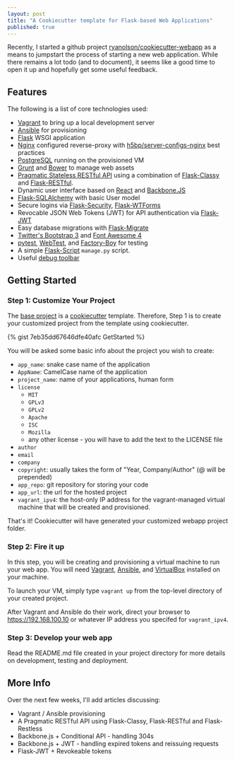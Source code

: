 ```yaml
---
layout: post
title: "A Cookiecutter template for Flask-based Web Applications"
published: true
---
```


Recently, I started a github project 
[ryanolson/cookiecutter-webapp](https://github.com/ryanolson/cookiecutter-webapp)
as a means to jumpstart the process of starting a new web application.  While there
remains a lot todo (and to document), it seems like a good time to open it up and 
hopefully get some useful feedback.

## Features

The following is a list of core technologies used:

- [Vagrant](http://vagrantup.com) to bring up a local development server
- [Ansible](http://ansible.com) for provisioning
- [Flask](https://github.com/mitsuhiko/flask) WSGI application
- [Nginx](http://nginx.com) configured reverse-proxy with [h5bp/server-configs-nginx](https://github.com/h5bp/server-configs-nginx) best practices
- [PostgreSQL](http://www.postgresql.org) running on the provisioned VM
- [Grunt](http://gruntjs.com) and [Bower](http://bower.io) to manage web assets
- [Pragmatic Stateless RESTful API](http://www.vinaysahni.com/best-practices-for-a-pragmatic-restful-api)
  using a combination of [Flask-Classy](https://github.com/apiguy/flask-classy) and
  [Flask-RESTful](https://github.com/twilio/flask-restful).
- Dynamic user interface based on [React](http://facebook.github.io/react/) and
  [Backbone.JS](http://backbonejs.org)
- [Flask-SQLAlchemy](https://github.com/mitsuhiko/flask-sqlalchemy) with basic User model
- Secure logins via [Flask-Security](https://github.com/mattupstate/flask-security),
  [Flask-WTForms](https://github.com/lepture/flask-wtf)
- Revocable JSON Web Tokens (JWT) for API authentication via [Flask-JWT](https://github.com/mattupstate/flask-jwt)
- Easy database migrations with [Flask-Migrate](https://github.com/miguelgrinberg/Flask-Migrate)
- [Twitter's Bootstrap 3](http://getbootstrap.com) and
  [Font Awesome 4](http://fortawesome.github.io/Font-Awesome/)
- [pytest](http://pytest.org/latest/),
  [WebTest](http://webtest.readthedocs.org/en/latest/), and
  [Factory-Boy](http://factoryboy.readthedocs.org/en/latest/) for testing
- A simple [Flask-Script](https://github.com/smurfix/flask-script) `manage.py` script.
- Useful [debug toolbar](https://github.com/mgood/flask-debugtoolbar)

## Getting Started

### Step 1: Customize Your Project

The [base project](https://github.com/ryanolson/cookiecutter-webapp) is a
[cookiecutter](https://github.com/audreyr/cookiecutter) template.  Therefore,
Step 1 is to create your customized project from the template using cookiecutter.

{% gist 7eb35dd67646dfe40afc GetStarted %}

You will be asked some basic info about the project you wish to create:

- `app_name`: snake case name of the application
- `AppName`: CamelCase name of the application
- `project_name`: name of your applications, human form
- `license`
    * `MIT`
    * `GPLv3`
    * `GPLv2`
    * `Apache`
    * `ISC`
    * `Mozilla`
    * any other license - you will have to add the text to the LICENSE file
- `author`
- `email`
- `company`
- `copyright`: usually takes the form of "Year, Company/Author" (@ will be prepended)
- `app_repo`: git repository for storing your code
- `app_url`: the url for the hosted project
- `vagrant_ipv4`: the host-only IP address for the vagrant-managed virtual
   machine that will be created and provisioned. 

That's it!  Cookiecutter will have generated your customized webapp project folder.

### Step 2: Fire it up

In this step, you will be creating and provisioning a virtual machine to
run your web app. You will need [Vagrant](http://vagrantup.com),
[Ansible](http://ansible.com), and
[VirtualBox](https://www.virtualbox.org/wiki/Downloads) installed on your machine.

To launch your VM, simply type `vagrant up` from the top-level directory of your
created project.

After Vagrant and Ansible do their work, direct your browser to
<https://192.168.100.10> or whatever IP address you specifed for `vagrant_ipv4`.

### Step 3: Develop your web app

Read the README.md file created in your project directory for more details on development, testing and deployment.

## More Info

Over the next few weeks, I'll add articles discussing:

- Vagrant / Ansible provisioning
- A Pragmatic RESTful API using Flask-Classy, Flask-RESTful and Flask-Restless
- Backbone.js + Conditional API - handling 304s
- Backbone.js + JWT - handling expired tokens and reissuing requests
- Flask-JWT + Revokeable tokens